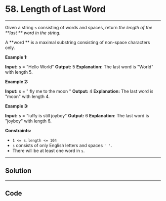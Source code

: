 # 58. Length of Last Word

---

Given a string `s` consisting of words and spaces, return _the length of the **last ** word in the string._

A **word ** is a maximal substring consisting of non-space characters only.

 

**Example 1:**


**Input:** s = "Hello World"
**Output:** 5
**Explanation:** The last word is "World" with length 5.


**Example 2:**


**Input:** s = "   fly me   to   the moon  "
**Output:** 4
**Explanation:** The last word is "moon" with length 4.


**Example 3:**


**Input:** s = "luffy is still joyboy"
**Output:** 6
**Explanation:** The last word is "joyboy" with length 6.


 

**Constraints:**

  * `1 <= s.length <= 104`
  * `s` consists of only English letters and spaces `' '`.
  * There will be at least one word in `s`.

---

## Solution



---

## Code
```python


```